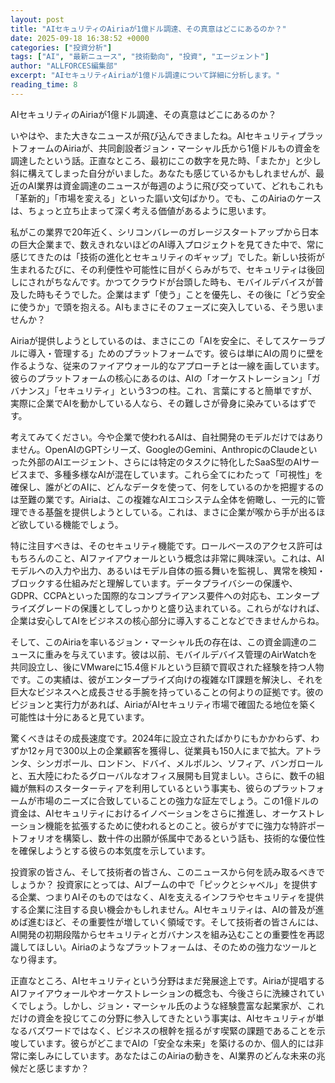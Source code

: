 ```yaml
---
layout: post
title: "AIセキュリティのAiriaが1億ドル調達、その真意はどこにあるのか？"
date: 2025-09-18 16:38:52 +0000
categories: ["投資分析"]
tags: ["AI", "最新ニュース", "技術動向", "投資", "エージェント"]
author: "ALLFORCES編集部"
excerpt: "AIセキュリティAiriaが1億ドル調達について詳細に分析します。"
reading_time: 8
---
```


AIセキュリティのAiriaが1億ドル調達、その真意はどこにあるのか？

いやはや、また大きなニュースが飛び込んできましたね。AIセキュリティプラットフォームのAiriaが、共同創設者ジョン・マーシャル氏から1億ドルもの資金を調達したという話。正直なところ、最初にこの数字を見た時、「またか」と少し斜に構えてしまった自分がいました。あなたも感じているかもしれませんが、最近のAI業界は資金調達のニュースが毎週のように飛び交っていて、どれもこれも「革新的」「市場を変える」といった謳い文句ばかり。でも、このAiriaのケースは、ちょっと立ち止まって深く考える価値があるように思います。

私がこの業界で20年近く、シリコンバレーのガレージスタートアップから日本の巨大企業まで、数えきれないほどのAI導入プロジェクトを見てきた中で、常に感じてきたのは「技術の進化とセキュリティのギャップ」でした。新しい技術が生まれるたびに、その利便性や可能性に目がくらみがちで、セキュリティは後回しにされがちなんです。かつてクラウドが台頭した時も、モバイルデバイスが普及した時もそうでした。企業はまず「使う」ことを優先し、その後に「どう安全に使うか」で頭を抱える。AIもまさにそのフェーズに突入している、そう思いませんか？

Airiaが提供しようとしているのは、まさにこの「AIを安全に、そしてスケーラブルに導入・管理する」ためのプラットフォームです。彼らは単にAIの周りに壁を作るような、従来のファイアウォール的なアプローチとは一線を画しています。彼らのプラットフォームの核心にあるのは、AIの「オーケストレーション」「ガバナンス」「セキュリティ」という3つの柱。これ、言葉にすると簡単ですが、実際に企業でAIを動かしている人なら、その難しさが骨身に染みているはずです。

考えてみてください。今や企業で使われるAIは、自社開発のモデルだけではありません。OpenAIのGPTシリーズ、GoogleのGemini、AnthropicのClaudeといった外部のAIエージェント、さらには特定のタスクに特化したSaaS型のAIサービスまで、多種多様なAIが混在しています。これら全てにわたって「可視性」を確保し、誰がどのAIに、どんなデータを使って、何をしているのかを把握するのは至難の業です。Airiaは、この複雑なAIエコシステム全体を俯瞰し、一元的に管理できる基盤を提供しようとしている。これは、まさに企業が喉から手が出るほど欲している機能でしょう。

特に注目すべきは、そのセキュリティ機能です。ロールベースのアクセス許可はもちろんのこと、AIファイアウォールという概念は非常に興味深い。これは、AIモデルへの入力や出力、あるいはモデル自体の振る舞いを監視し、異常を検知・ブロックする仕組みだと理解しています。データプライバシーの保護や、GDPR、CCPAといった国際的なコンプライアンス要件への対応も、エンタープライズグレードの保護としてしっかりと盛り込まれている。これらがなければ、企業は安心してAIをビジネスの核心部分に導入することなどできませんからね。

そして、このAiriaを率いるジョン・マーシャル氏の存在は、この資金調達のニュースに重みを与えています。彼は以前、モバイルデバイス管理のAirWatchを共同設立し、後にVMwareに15.4億ドルという巨額で買収された経験を持つ人物です。この実績は、彼がエンタープライズ向けの複雑なIT課題を解決し、それを巨大なビジネスへと成長させる手腕を持っていることの何よりの証拠です。彼のビジョンと実行力があれば、AiriaがAIセキュリティ市場で確固たる地位を築く可能性は十分にあると見ています。

驚くべきはその成長速度です。2024年に設立されたばかりにもかかわらず、わずか12ヶ月で300以上の企業顧客を獲得し、従業員も150人にまで拡大。アトランタ、シンガポール、ロンドン、ドバイ、メルボルン、ソフィア、バンガロールと、五大陸にわたるグローバルなオフィス展開も目覚ましい。さらに、数千の組織が無料のスターターティアを利用しているという事実も、彼らのプラットフォームが市場のニーズに合致していることの強力な証左でしょう。この1億ドルの資金は、AIセキュリティにおけるイノベーションをさらに推進し、オーケストレーション機能を拡張するために使われるとのこと。彼らがすでに強力な特許ポートフォリオを構築し、数十件の出願が係属中であるという話も、技術的な優位性を確保しようとする彼らの本気度を示しています。

投資家の皆さん、そして技術者の皆さん、このニュースから何を読み取るべきでしょうか？ 投資家にとっては、AIブームの中で「ピックとシャベル」を提供する企業、つまりAIそのものではなく、AIを支えるインフラやセキュリティを提供する企業に注目する良い機会かもしれません。AIセキュリティは、AIの普及が進めば進むほど、その重要性が増していく領域です。そして技術者の皆さんには、AI開発の初期段階からセキュリティとガバナンスを組み込むことの重要性を再認識してほしい。Airiaのようなプラットフォームは、そのための強力なツールとなり得ます。

正直なところ、AIセキュリティという分野はまだ発展途上です。Airiaが提唱するAIファイアウォールやオーケストレーションの概念も、今後さらに洗練されていくでしょう。しかし、ジョン・マーシャル氏のような経験豊富な起業家が、これだけの資金を投じてこの分野に参入してきたという事実は、AIセキュリティが単なるバズワードではなく、ビジネスの根幹を揺るがす喫緊の課題であることを示唆しています。彼らがどこまでAIの「安全な未来」を築けるのか、個人的には非常に楽しみにしています。あなたはこのAiriaの動きを、AI業界のどんな未来の兆候だと感じますか？

